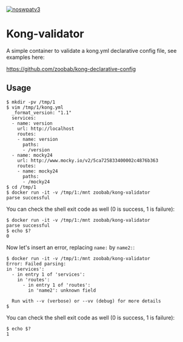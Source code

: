 [![noswpatv3](http://zoobab.wdfiles.com/local--files/start/noupcv3.jpg)](https://ffii.org/donate-now-to-save-europe-from-software-patents-says-ffii/)
# Kong-validator

A simple container to validate a kong.yml declarative config file, see examples here:

https://github.com/zoobab/kong-declarative-config

## Usage

```
$ mkdir -pv /tmp/1
$ vim /tmp/1/kong.yml
  _format_version: "1.1"
  services:
  - name: version
    url: http://localhost
    routes:
    - name: version
      paths:
      - /version
  - name: mocky24
    url: http://www.mocky.io/v2/5ca725833400002c4876b363
    routes:
    - name: mocky24
      paths:
      - /mocky24
$ cd /tmp/1
$ docker run -it -v /tmp/1:/mnt zoobab/kong-validator
parse successful
```

You can check the shell exit code as well (0 is success, 1 is failure):

```
$ docker run -it -v /tmp/1:/mnt zoobab/kong-validator
parse successful
$ echo $?
0
```

Now let's insert an error, replacing ```name:``` by ```name2:```:

```
$ docker run -it -v /tmp/1:/mnt zoobab/kong-validator
Error: Failed parsing:
in 'services':
  - in entry 1 of 'services':
    in 'routes':
      - in entry 1 of 'routes':
        in 'name2': unknown field

  Run with --v (verbose) or --vv (debug) for more details
$ 
```

You can check the shell exit code as well (0 is success, 1 is failure):

```
$ echo $?
1
```
